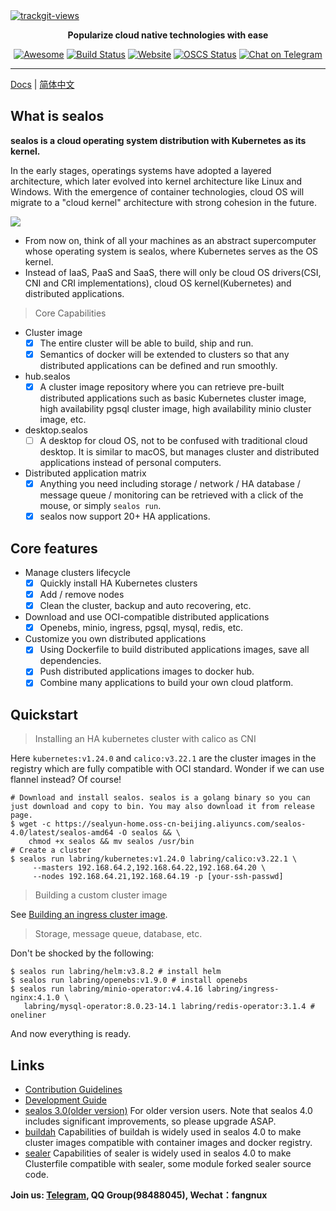 <a href="https://trackgit.com">
  <img src="https://us-central1-trackgit-analytics.cloudfunctions.net/token/ping/kexrkhvqjlzkdiap4zke" alt="trackgit-views" />
</a>

<div align="center">
  <p>
    <b>Popularize cloud native technologies with ease</b>
  </p>
  <p>

[![Awesome](https://cdn.rawgit.com/sindresorhus/awesome/d7305f38d29fed78fa85652e3a63e154dd8e8829/media/badge.svg)](https://github.com/labring/sealos)
[![Build Status](https://github.com/labring/sealos/actions/workflows/release.yml/badge.svg)](https://github.com/labring/sealos/actions)
[![Website](https://img.shields.io/website?url=https%3A%2F%2Fpostwoman.io&logo=Postwoman)](https://sealyun.com)
[![OSCS Status](https://www.oscs1024.com/platform/badge/labring/sealos.svg?size=small)](https://www.oscs1024.com/project/labring/sealos?ref=badge_small)
[![Chat on Telegram](https://img.shields.io/badge/chat-Telegram-blueviolet?logo=Telegram)](https://t.me/cloudnativer)

  </p>
</div>

---

[Docs](https://sealos.io) | [简体中文](https://www.sealos.io/zh-Hans/)

## What is sealos

**sealos is a cloud operating system distribution with Kubernetes as its kernel.**

In the early stages, operatings systems have adopted a layered architecture, which later evolved into kernel architecture like Linux and Windows. With the emergence of container technologies, cloud OS will migrate to a "cloud kernel" architecture with strong cohesion in the future.

![](https://user-images.githubusercontent.com/8912557/173866494-379ba0dd-05af-4095-b63d-08f594581c52.png)

- From now on, think of all your machines as an abstract supercomputer whose operating system is sealos, where Kubernetes serves as the OS kernel.
- Instead of IaaS, PaaS and SaaS, there will only be cloud OS drivers(CSI, CNI and CRI implementations), cloud OS kernel(Kubernetes) and distributed applications.

> Core Capabilities

- Cluster image 
  - [x] The entire cluster will be able to build, ship and run. 
  - [x] Semantics of docker will be extended to clusters so that any distributed applications can be defined and run smoothly.
- hub.sealos 
  - [x] A cluster image repository where you can retrieve pre-built distributed applications such as basic Kubernetes cluster image, high availability pgsql cluster image, high availability minio cluster image, etc.
- desktop.sealos 
  - [ ] A desktop for cloud OS, not to be confused with traditional cloud desktop. It is similar to macOS, but manages cluster and distributed applications instead of personal computers.
- Distributed application matrix 
  - [x] Anything you need including storage / network / HA database / message queue / monitoring can be retrieved with a click of the mouse, or simply `sealos run`.
  - [x] sealos now support 20+ HA applications.

## Core features

- Manage clusters lifecycle 
  - [x] Quickly install HA Kubernetes clusters
  - [x] Add / remove nodes
  - [x] Clean the cluster, backup and auto recovering, etc.
- Download and use OCI-compatible distributed applications
  - [x] Openebs, minio, ingress, pgsql, mysql, redis, etc.
- Customize you own distributed applications
  - [x] Using Dockerfile to build distributed applications images, save all dependencies.
  - [x] Push distributed applications images to docker hub.
  - [x] Combine many applications to build your own cloud platform.

## Quickstart

> Installing an HA kubernetes cluster with calico as CNI

Here `kubernetes:v1.24.0` and `calico:v3.22.1` are the cluster images in the registry which are fully compatible with OCI standard. Wonder if we can use flannel instead? Of course!

```shell script
# Download and install sealos. sealos is a golang binary so you can just download and copy to bin. You may also download it from release page.
$ wget -c https://sealyun-home.oss-cn-beijing.aliyuncs.com/sealos-4.0/latest/sealos-amd64 -O sealos && \
    chmod +x sealos && mv sealos /usr/bin
# Create a cluster
$ sealos run labring/kubernetes:v1.24.0 labring/calico:v3.22.1 \
     --masters 192.168.64.2,192.168.64.22,192.168.64.20 \
     --nodes 192.168.64.21,192.168.64.19 -p [your-ssh-passwd]
```

> Building a custom cluster image

See [Building an ingress cluster image](https://github.com/labring/sealos/blob/main/docs/4.0/build-example-ingress-helm.md).

> Storage, message queue, database, etc.

Don't be shocked by the following:

```shell script
$ sealos run labring/helm:v3.8.2 # install helm
$ sealos run labring/openebs:v1.9.0 # install openebs
$ sealos run labring/minio-operator:v4.4.16 labring/ingress-nginx:4.1.0 \
   labring/mysql-operator:8.0.23-14.1 labring/redis-operator:3.1.4 # oneliner
```

And now everything is ready.

## Links

- [Contribution Guidelines](./CONTRIBUTING.md)
- [Development Guide](./DEVELOPGUIDE.md)
- [sealos 3.0(older version)](https://github.com/labring/sealos/tree/release-v3.3.9#readme) For older version users. Note that sealos 4.0 includes significant improvements, so please upgrade ASAP.
- [buildah](https://github.com/containers/buildah) Capabilities of buildah is widely used in sealos 4.0 to make cluster images compatible with container images and docker registry.
- [sealer](https://github.com/sealerio/sealer) Capabilities of sealer is widely used in sealos 4.0 to make Clusterfile compatible with sealer, some module forked sealer source code.

**Join us: [Telegram](https://t.me/cloudnativer), QQ Group(98488045), Wechat：fangnux**

